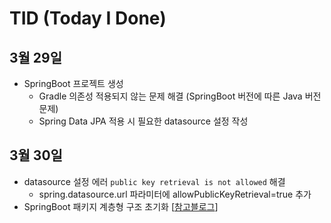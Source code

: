 # TID (Today I Done)
## 3월 29일
- SpringBoot 프로젝트 생성
	- Gradle 의존성 적용되지 않는 문제 해결
	(SpringBoot 버전에 따른 Java 버전 문제)
	- Spring Data JPA 적용 시 필요한 datasource 설정 작성 

## 3월 30일
- datasource 설정 에러 `public key retrieval is not allowed` 해결
	- spring.datasource.url 파라미터에 allowPublicKeyRetrieval=true 추가
- SpringBoot 패키지 계층형 구조 초기화 [[참고블로그](allowPublicKeyRetrieval=true)]